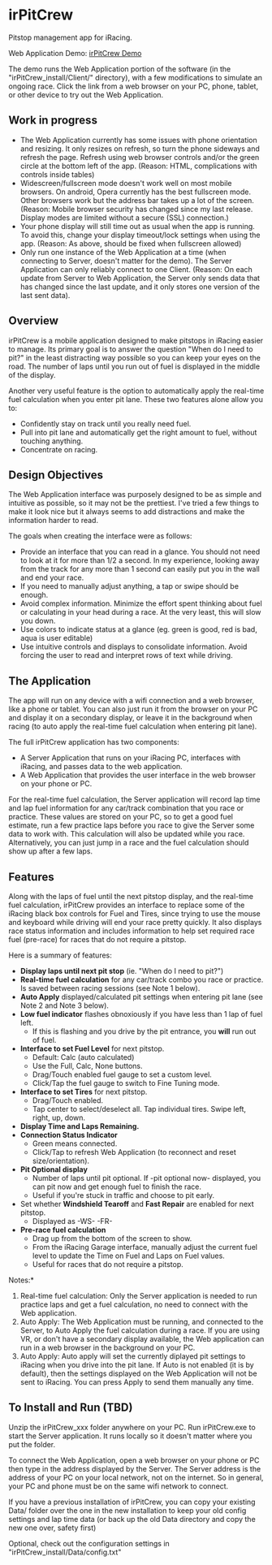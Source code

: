 # irPitCrew
Pitstop management app for iRacing.

Web Application Demo: [irPitCrew Demo](http://irpitcrewbucket.s3-website-us-west-2.amazonaws.com/irPitCrew.html)

The demo runs the Web Application portion of the software (in the "irPitCrew_install/Client/" directory), with a few modifications to simulate an ongoing race. Click the link from a web browser on your PC, phone, tablet, or other device to try out the Web Application.

## Work in progress

 * The Web Application currently has some issues with phone orientation and resizing. It only resizes on refresh, so turn the phone sideways and refresh the page. Refresh using web browser controls and/or the green circle at the bottom left of the app. (Reason: HTML, complications with controls inside tables)
 * Widescreen/fullscreen mode doesn't work well on most mobile browsers. On android, Opera currently has the best fullscreen mode. Other browsers work but the address bar takes up a lot of the screen. (Reason: Mobile browser security has changed since my last release. Display modes are limited without a secure (SSL) connection.) 
 * Your phone display will still time out as usual when the app is running. To avoid this, change your display timeout/lock settings when using the app. (Reason: As above, should be fixed when fullscreen allowed)
 * Only run one instance of the Web Application at a time (when connecting to Server, doesn't matter for the demo). The Server Application can only reliably connect to one Client. (Reason: On each update from Server to Web Application, the Server only sends data that has changed since the last update, and it only stores one version of the last sent data). 

## Overview

irPitCrew is a mobile application designed to make pitstops in iRacing easier to manage. Its primary goal is to answer the question "When do I need to pit?" in the least distracting way possible so you can keep your eyes on the road. The number of laps until you run out of fuel is displayed in the middle of the display.

Another very useful feature is the option to automatically apply the real-time fuel calculation when you enter pit lane. These two features alone allow you to:

 * Confidently stay on track until you really need fuel.
 * Pull into pit lane and automatically get the right amount to fuel, without touching anything.
 * Concentrate on racing.
 
## Design Objectives

The Web Application interface was purposely designed to be as simple and intuitive as possible, so it may not be the prettiest. I've tried a few things to make it look nice but it always seems to add distractions and make the information harder to read.

The goals when creating the interface were as follows:

 * Provide an interface that you can read in a glance. You should not need to look at it for more than 1/2 a second. In my experience, looking away from the track for any more than 1 second can easily put you in the wall and end your race.
 * If you need to manually adjust anything, a tap or swipe should be enough.
 * Avoid complex information. Minimize the effort spent thinking about fuel or calculating in your head during a race. At the very least, this will slow you down.
 * Use colors to indicate status at a glance (eg. green is good, red is bad, aqua is user editable)
 * Use intuitive controls and displays to consolidate information. Avoid forcing the user to read and interpret rows of text while driving.
 
## The Application

The app will run on any device with a wifi connection and a web browser, like a phone or tablet. You can also just run it from the browser on your PC and display it on a secondary display, or leave it in the background when racing (to auto apply the real-time fuel calculation when entering pit lane).

The full irPitCrew application has two components:
 * A Server Application that runs on your iRacing PC, interfaces with iRacing, and passes data to the web application.
 * A Web Application that provides the user interface in the web browser on your phone or PC.
 
For the real-time fuel calculation, the Server application will record lap time and lap fuel information for any car/track combination that you race or practice. These values are stored on your PC, so to get a good fuel estimate, run a few practice laps before you race to give the Server some data to work with. This calculation will also be updated while you race. Alternatively, you can just jump in a race and the fuel calculation should show up after a few laps.

## Features

Along with the laps of fuel until the next pitstop display, and the real-time fuel calculation, irPitCrew provides an interface to replace some of the iRacing black box controls for Fuel and Tires, since trying to use the mouse and keyboard while driving will end your race pretty quickly. It also displays race status information and includes information to help set required race fuel (pre-race) for races that do not require a pitstop.

Here is a summary of features:

 * **Display laps until next pit stop** (ie. "When do I need to pit?")
 * **Real-time fuel calculation** for any car/track combo you race or practice. Is saved between racing sessions (see Note 1 below).
 * **Auto Apply** displayed/calculated pit settings when entering pit lane (see Note 2 and Note 3 below).
 * **Low fuel indicator** flashes obnoxiously if you have less than 1 lap of fuel left.
   * If this is flashing and you drive by the pit entrance, you **will** run out of fuel.
 * **Interface to set Fuel Level** for next pitstop. 
   * Default: Calc (auto calculated)
   * Use the Full, Calc, None buttons.
   * Drag/Touch enabled fuel gauge to set a custom level.
   * Click/Tap the fuel gauge to switch to Fine Tuning mode.
 * **Interface to set Tires** for next pitstop.
   * Drag/Touch enabled.
   * Tap center to select/deselect all. Tap individual tires. Swipe left, right, up, down.
 * **Display Time and Laps Remaining.**
 * **Connection Status Indicator**
   * Green means connected.
   * Click/Tap to refresh Web Application (to reconnect and reset size/orientation).
 * **Pit Optional display**
   * Number of laps until pit optional. If -pit optional now- displayed, you can pit now and get enough fuel to finish the race.
   * Useful if you're stuck in traffic and choose to pit early.
 * Set whether **Windshield Tearoff** and **Fast Repair** are enabled for next pitstop.
   * Displayed as -WS- -FR-
 * **Pre-race fuel calculation**
   * Drag up from the bottom of the screen to show.
   * From the iRacing Garage interface, manually adjust the current fuel level to update the Time on Fuel and Laps on Fuel values.
   * Useful for races that do not require a pitstop.
   
Notes:*
 1. Real-time fuel calculation: Only the Server application is needed to run practice laps and get a fuel calculation, no need to connect with the Web application.
 2. Auto Apply: The Web Application must be running, and connected to the Server, to Auto Apply the fuel calculation during a race. If you are using VR, or don't have a secondary display available, the Web application can run in a web browser in the background on your PC.
 3. Auto Apply: Auto apply will set the currently diplayed pit settings to iRacing when you drive into the pit lane. If Auto is not enabled (it is by default), then the settings displayed on the Web Application will not be sent to iRacing. You can press Apply to send them manually any time.
 
## To Install and Run (TBD)

Unzip the irPitCrew_xxx folder anywhere on your PC. Run irPitCrew.exe to start the Server application. It runs locally so it doesn't matter where you put the folder.

To connect the Web Application, open a web browser on your phone or PC then type in the address displayed by the Server. The Server address is the address of your PC on your local network, not on the internet. So in general, your PC and phone must be on the same wifi network to connect.

If you have a previous installation of irPitCrew, you can copy your existing Data/ folder over the one in the new installation to keep your old config settings and lap time data (or back up the old Data directory and copy the new one over, safety first)
 
Optional, check out the configuration settings in "irPitCrew_install/Data/config.txt"
